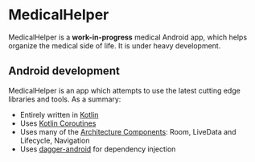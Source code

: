 # MedicalHelper
MedicalHelper is a **work-in-progress** medical Android app, which helps organize the medical side of life. It is under heavy development.

## Android development
MedicalHelper is an app which attempts to use the latest cutting edge libraries and tools. As a summary:

 * Entirely written in [Kotlin](https://kotlinlang.org/)
 * Uses [Kotlin Coroutines](https://kotlinlang.org/docs/reference/coroutines/coroutines-guide.html)
 * Uses many of the [Architecture Components](https://developer.android.com/topic/libraries/architecture/): Room, LiveData and Lifecycle, Navigation
 * Uses [dagger-android](https://google.github.io/dagger/android.html) for dependency injection
